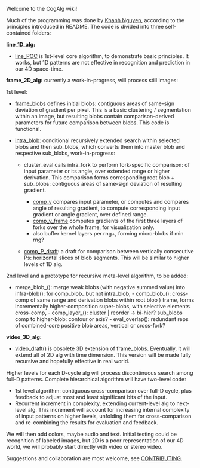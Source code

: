 Welcome to the CogAlg wiki!

Much of the programming was done by [Khanh Nguyen](https://github.com/khanh93vn/CogAlg), according to the principles introduced in README.
The code is divided into three self-contained folders:

**line_1D_alg:**

- [line_POC](https://github.com/boris-kz/CogAlg/blob/master/line_1D_alg/line_POC.py) is 1st-level core algorithm, to demonstrate basic principles. It works, but 1D patterns are not effective in recognition and prediction in our 4D space-time.

**frame_2D_alg:** currently a work-in-progress, will process still images:

 1st level:
- [frame_blobs](https://github.com/boris-kz/CogAlg/blob/master/frame_2D_alg/frame_blobs.py) defines initial blobs: contiguous areas of same-sign deviation of gradient per pixel. This is a basic clustering / segmentation within an image, but resulting blobs contain comparison-derived parameters for future comparison between blobs. This code is functional.

- [intra_blob](https://github.com/boris-kz/CogAlg/tree/master/frame_2D_alg/intra_blob): conditional recursively extended search within selected blobs and then sub_blobs, which converts them into master blob and respective sub_blobs, work-in-progress:

  - cluster_eval calls intra_fork to perform fork-specific comparison: of input parameter or its angle, over extended range or higher derivation. This comparison forms corresponding root blob + sub_blobs: contiguous areas of same-sign deviation of resulting gradient.
   
    - [comp_v](https://github.com/boris-kz/CogAlg/blob/master/frame_2D_alg/comp_v.py) compares input parameter, or computes and compares angle of resulting gradient, to compute corresponding input gradient or angle gradient, over defined range.
     - [comp_v_frame](https://github.com/boris-kz/CogAlg/blob/master/frame_2D_alg/comp_i_frame.py) computes gradients of the first three layers of forks over the whole frame, for visualization only.
     - also buffer kernel layers per rng+, forming micro-blobs if min rng?
  - [comp_P_draft](https://github.com/boris-kz/CogAlg/blob/master/frame_2D_alg/comp_P_draft.py): a draft for comparison between vertically consecutive Ps: horizontal slices of blob segments. This will be similar to higher levels of 1D alg.
  
 2nd level and a prototype for recursive meta-level algorithm, to be added:
 
   - merge_blob_(): merge weak blobs (with negative summed value) into infra-blob(): for comp_blob_ but not intra_blob,
    - comp_blob_(): cross-comp of same range and derivation blobs within root blob ) frame, 
    forms incrementally higher-composition super-blobs, with selective elements cross-comp,
    - comp_layer_(): cluster | reorder -> bi-hier? sub_blobs comp to higher-blob: contour or axis? 
    - eval_overlap(): redundant reps of combined-core positive blob areas, vertical or cross-fork? 
    
  
**video_3D_alg:**

- [video_draft()](https://github.com/boris-kz/CogAlg/blob/master/video_3D_alg/video_draft.py) is obsolete 3D extension of frame_blobs. Eventually, it will extend all of 2D alg with time dimension. This version will be made fully recursive and hopefully effective in real world.


Higher levels for each D-cycle alg will process discontinuous search among full-D patterns.
Complete hierarchical algorithm will have two-level code: 
- 1st level algorithm: contiguous cross-comparison over full-D cycle, plus feedback to adjust most and least significant bits of the input. 
- Recurrent increment in complexity, extending current-level alg to next-level alg. This increment will account for increasing internal complexity of input patterns on higher levels, unfolding them for cross-comparison and re-combining the results for evaluation and feedback.

We will then add colors, maybe audio and text. Initial testing could be recognition of labeled images, but 2D is a poor representation of our 4D world, we will probably start directly with video or stereo video.

Suggestions and collaboration are most welcome, see [CONTRIBUTING](https://github.com/boris-kz/CogAlg/blob/master/CONTRIBUTING.md).